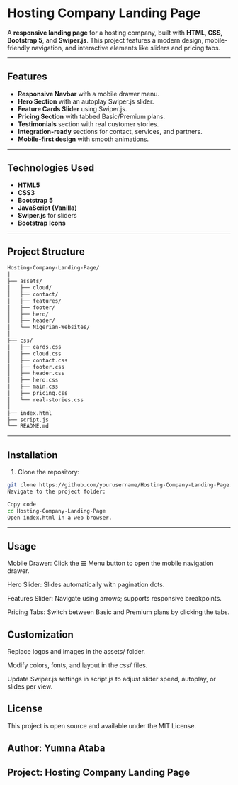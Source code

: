 # Hosting Company Landing Page

A **responsive landing page** for a hosting company, built with **HTML, CSS, Bootstrap 5**, and **Swiper.js**. This project features a modern design, mobile-friendly navigation, and interactive elements like sliders and pricing tabs.

---

## Features

- **Responsive Navbar** with a mobile drawer menu.
- **Hero Section** with an autoplay Swiper.js slider.
- **Feature Cards Slider** using Swiper.js.
- **Pricing Section** with tabbed Basic/Premium plans.
- **Testimonials** section with real customer stories.
- **Integration-ready** sections for contact, services, and partners.
- **Mobile-first design** with smooth animations.

---

## Technologies Used

- **HTML5**
- **CSS3**
- **Bootstrap 5**
- **JavaScript (Vanilla)**
- **Swiper.js** for sliders
- **Bootstrap Icons**

---

## Project Structure
```bash
Hosting-Company-Landing-Page/
│
├── assets/
│   ├── cloud/
│   ├── contact/
│   ├── features/
│   ├── footer/
│   ├── hero/
│   ├── header/
│   └── Nigerian-Websites/
│
├── css/
│   ├── cards.css
│   ├── cloud.css
│   ├── contact.css
│   ├── footer.css
│   ├── header.css
│   ├── hero.css
│   ├── main.css
│   ├── pricing.css
│   └── real-stories.css
│
├── index.html
├── script.js
└── README.md
```
---

## Installation

1. Clone the repository:

```bash
git clone https://github.com/yourusername/Hosting-Company-Landing-Page.git
Navigate to the project folder:
```
```bash
Copy code
cd Hosting-Company-Landing-Page
Open index.html in a web browser.
```
---
Usage
---
Mobile Drawer: Click the ☰ Menu button to open the mobile navigation drawer.

Hero Slider: Slides automatically with pagination dots.

Features Slider: Navigate using arrows; supports responsive breakpoints.

Pricing Tabs: Switch between Basic and Premium plans by clicking the tabs.

Customization
---
Replace logos and images in the assets/ folder.

Modify colors, fonts, and layout in the css/ files.

Update Swiper.js settings in script.js to adjust slider speed, autoplay, or slides per view.

License
---
This project is open source and available under the MIT License.

Author: Yumna Ataba
---
Project: Hosting Company Landing Page
---
